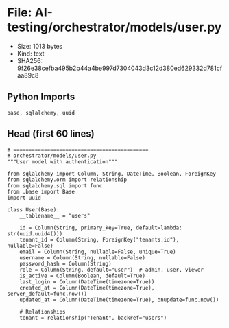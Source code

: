 # File: AI-testing/orchestrator/models/user.py

- Size: 1013 bytes
- Kind: text
- SHA256: 9f26e38cefba495b2b44a4be997d7304043d3c12d380ed629332d781cfaa89c8

## Python Imports

```
base, sqlalchemy, uuid
```

## Head (first 60 lines)

```
# ============================================
# orchestrator/models/user.py
"""User model with authentication"""

from sqlalchemy import Column, String, DateTime, Boolean, ForeignKey
from sqlalchemy.orm import relationship
from sqlalchemy.sql import func
from .base import Base
import uuid

class User(Base):
    __tablename__ = "users"
    
    id = Column(String, primary_key=True, default=lambda: str(uuid.uuid4()))
    tenant_id = Column(String, ForeignKey("tenants.id"), nullable=False)
    email = Column(String, nullable=False, unique=True)
    username = Column(String, nullable=False)
    password_hash = Column(String)
    role = Column(String, default="user")  # admin, user, viewer
    is_active = Column(Boolean, default=True)
    last_login = Column(DateTime(timezone=True))
    created_at = Column(DateTime(timezone=True), server_default=func.now())
    updated_at = Column(DateTime(timezone=True), onupdate=func.now())
    
    # Relationships
    tenant = relationship("Tenant", backref="users")
```

